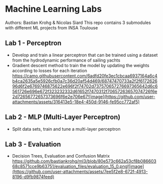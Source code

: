 # Machine Learning Labs
Authors: Bastian Krohg & Nicolas Siard
This repo contains 3 submodules with different ML projects from INSA Toulouse

## Lab 1 - Perceptron
- Develop and train a linear perceptron that can be trained using a dataset from the hydrodynamic performance of sailing yachts
- Gradient descent method to train the model by updating the weights according to losses for each iteration
https://camo.githubusercontent.com/6adfd20fe3ec1cbcaa6937164a6c4b4ca2635a5e5926cfb0a7c36d20af54d469/68747470733a2f2f617262696d6f2e6769746875622e696f2f74702d737570657276697365642d6c6561726e696e672f323232332d61652f7470312f70657263657074726f6e2d72656772657373696f6e2e706e67![image](https://github.com/user-attachments/assets/316413e5-18e4-450d-9146-fe95cc772af5)

## Lab 2 - MLP (Multi-Layer Perceptron)
- Split data sets, train and tune a multi-layer perceptron

## Lab 3 - Evaluation
- Decision Trees, Evaluation and Confusion Matrix
https://github.com/bastiankrohg/ml3/blob/80e573c662a53cf8b08660368c8571cce9b63751/evaluation_files/evaluation_15_0.png![image](https://github.com/user-attachments/assets/7ee5f2e8-672f-4913-8196-d9fb9874feed)
